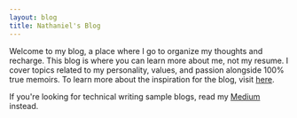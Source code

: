 ```yaml
---
layout: blog
title: Nathaniel's Blog
---
```


Welcome to my blog, a place where I go to organize my thoughts and recharge. This blog is where you can learn more about me, not my resume. I cover topics related to my personality, values, and passion alongside 100% true memoirs. To learn more about the inspiration for the blog, visit [here](./2021/10/24/a-new-brand.html).

If you're looking for technical writing sample blogs, read my [Medium](https://medium.com/@tjandranathaniel) instead. 